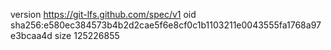 version https://git-lfs.github.com/spec/v1
oid sha256:e580ec384573b4b2d2cae5f6e8cf0c1b1103211e0043555fa1768a97e3bcaa4d
size 125226855
